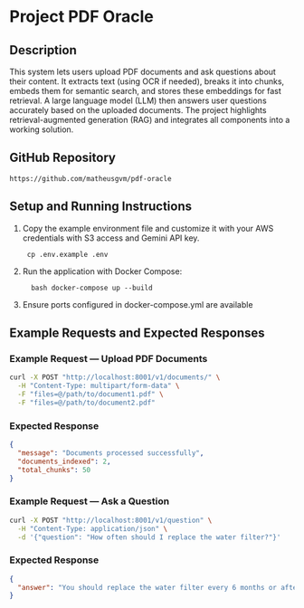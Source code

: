# Project PDF Oracle

## Description
This system lets users upload PDF documents and ask questions about their content. It extracts text (using OCR if needed), breaks it into chunks, embeds them for semantic search, and stores these embeddings for fast retrieval. A large language model (LLM) then answers user questions accurately based on the uploaded documents. The project highlights retrieval-augmented generation (RAG) and integrates all components into a working solution.

## GitHub Repository
`https://github.com/matheusgvm/pdf-oracle`

## Setup and Running Instructions
1) Copy the example environment file and customize it with your AWS credentials with S3 access and Gemini API key.

        cp .env.example .env

2) Run the application with Docker Compose:

         bash docker-compose up --build

3) Ensure ports configured in docker-compose.yml are available

## Example Requests and Expected Responses
### Example Request — Upload PDF Documents

```bash
curl -X POST "http://localhost:8001/v1/documents/" \
  -H "Content-Type: multipart/form-data" \
  -F "files=@/path/to/document1.pdf" \
  -F "files=@/path/to/document2.pdf"
```
### Expected Response
```json
{
  "message": "Documents processed successfully",
  "documents_indexed": 2,
  "total_chunks": 50
}
```

### Example Request — Ask a Question

```bash
curl -X POST "http://localhost:8001/v1/question" \
  -H "Content-Type: application/json" \
  -d '{"question": "How often should I replace the water filter?"}'
```

### Expected Response
```json
{
  "answer": "You should replace the water filter every 6 months or after filtering 2,000 liters, whichever comes first."
}
```